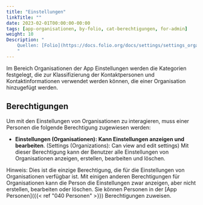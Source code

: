 ```yaml
---
title: "Einstellungen"
linkTitle: ""
date: 2023-02-01T00:00:00-00:00
tags: [app-organisationen, by-folio, cat-berechtigungen, for-admin]
weight: 10
Description: "
    Quellen: [Folio](https://docs.folio.org/docs/settings/settings_organizations/settings_organizations/) & [GBV](https://info.gbv.de/pages/viewpage.action?pageId=842793088)
    "
---
```


Im Bereich Organisationen der App Einstellungen werden die Kategorien festgelegt, die zur Klassifizierung der Kontaktpersonen und Kontaktinformationen verwendet werden können, die einer Organisation hinzugefügt werden.

## Berechtigungen

Um mit den Einstellungen von Organisationen zu interagieren, muss einer Personen die folgende Berechtigung zugewiesen werden:

* **Einstellungen (Organisationen): Kann Einstellungen anzeigen und bearbeiten**. (Settings (Organizations): Can view and edit settings)
    Mit dieser Berechtigung kann der Benutzer alle Einstellungen von Organisationen anzeigen, erstellen, bearbeiten und löschen.

Hinweis: Dies ist die einzige Berechtigung, die für die Einstellungen von Organisationen verfügbar ist. Mit einigen anderen Berechtigungen für Organisationen kann die Person die Einstellungen zwar anzeigen, aber nicht erstellen, bearbeiten oder löschen. Sie können Personen in der [App Personen]({{< ref "040 Personen" >}}) Berechtigungen zuweisen.
